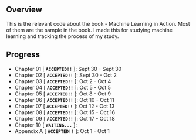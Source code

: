 ## Overview
This is the relevant code about the book - Machine Learning in Action. Most of them are the sample in the book. I made this for studying machine learning and tracking the process of my study.

## Progress
* Chapter 01 [ **`ACCEPTED!!`** ]: Sept 30 - Sept 30
* Chapter 02 [ **`ACCEPTED!!`** ]: Sept 30 - Oct 2
* Chapter 03 [ **`ACCEPTED!!`** ]: Oct 2 - Oct 4
* Chapter 04 [ **`ACCEPTED!!`** ]: Oct 5 - Oct 5
* Chapter 05 [ **`ACCEPTED!!`** ]: Oct 8 - Oct 9
* Chapter 06 [ **`ACCEPTED!!`** ]: Oct 10 - Oct 11
* Chapter 07 [ **`ACCEPTED!!`** ]: Oct 12 - Oct 13
* Chapter 08 [ **`ACCEPTED!!`** ]: Oct 15 - Oct 16
* Chapter 09 [ **`ACCEPTED!!`** ]: Oct 17 - Oct 18
* Chapter 10 [ **`WAITING...`** ]:
* Appendix A [ **`ACCEPTED!!`** ]: Oct 1 - Oct 1
